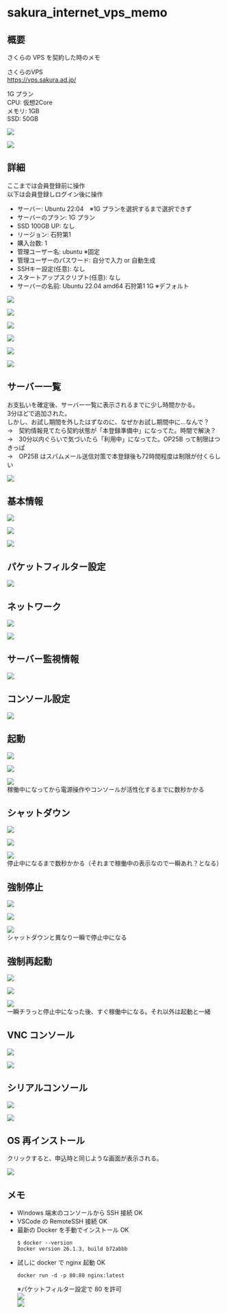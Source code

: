 # sakura_internet_vps_memo

## 概要
さくらの VPS を契約した時のメモ

さくらのVPS  
https://vps.sakura.ad.jp/

1G プラン  
CPU: 仮想2Core  
メモリ: 1GB  
SSD: 50GB  

![](doc/image/2024-06-05-21-47-03.png)

![](doc/image/2024-06-05-21-49-45.png)

## 詳細

ここまでは会員登録前に操作  
以下は会員登録しログイン後に操作  

* サーバー: Ubuntu 22:04　※1G プランを選択するまで選択できず  
* サーバーのプラン: 1G プラン  
* SSD 100GB UP: なし  
* リージョン: 石狩第1  
* 購入台数: 1  
* 管理ユーザー名: ubuntu ※固定  
* 管理ユーザーのパスワード: 自分で入力 or 自動生成  
* SSHキー設定(任意): なし  
* スタートアップスクリプト(任意): なし  
* サーバーの名前: Ubuntu 22.04 amd64 石狩第1 1G ※デフォルト  

![](doc/image/2024-06-05-22-19-43.png)

![](doc/image/2024-06-05-22-21-14.png)

![](doc/image/2024-06-05-22-24-42.png)

![](doc/image/2024-06-05-22-28-08.png)

![](doc/image/2024-06-05-22-29-03.png)

![](doc/image/2024-06-05-22-29-35.png)

## サーバー一覧

お支払いを確定後、サーバー一覧に表示されるまでに少し時間かかる。  
3分ほどで追加された。  
しかし、お試し期間を外したはずなのに、なぜかお試し期間中に...なんで？  
→　契約情報見てたら契約状態が「本登録準備中」になってた。時間で解決？  
→　30分以内ぐらいで気づいたら「利用中」になってた。OP25B って制限はつきっぱ  
→　OP25B はスパムメール送信対策で本登録後も72時間程度は制限が付くらしい  

![](doc/image/2024-06-05-22-40-08.png)

## 基本情報

![](doc/image/2024-06-05-22-47-58.png)

![](doc/image/2024-06-05-22-48-42.png)

![](doc/image/2024-06-05-22-49-58.png)

## パケットフィルター設定

![](doc/image/2024-06-05-22-50-51.png)

## ネットワーク

![](doc/image/2024-06-05-22-52-55.png)

![](doc/image/2024-06-05-22-54-28.png)

## サーバー監視情報

![](doc/image/2024-06-05-22-56-30.png)

## コンソール設定

![](doc/image/2024-06-05-22-59-56.png)

## 起動

![](doc/image/2024-06-05-23-11-31.png)

![](doc/image/2024-06-05-23-12-04.png)

![](doc/image/2024-06-05-23-12-49.png)  
稼働中になってから電源操作やコンソールが活性化するまでに数秒かかる

## シャットダウン

![](doc/image/2024-06-05-23-13-50.png)

![](doc/image/2024-06-05-23-14-26.png)

![](doc/image/2024-06-05-23-15-13.png)  
停止中になるまで数秒かかる（それまで稼働中の表示なので一瞬あれ？となる）

## 強制停止

![](doc/image/2024-06-05-23-22-27.png)

![](doc/image/2024-06-05-23-22-49.png)

![](doc/image/2024-06-05-23-23-13.png)  
シャットダウンと異なり一瞬で停止中になる

## 強制再起動

![](doc/image/2024-06-05-23-27-16.png)

![](doc/image/2024-06-05-23-27-30.png)

![](doc/image/2024-06-05-23-28-07.png)  
一瞬チラっと停止中になった後、すぐ稼働中になる。それ以外は起動と一緒

## VNC コンソール

![](doc/image/2024-06-05-23-17-11.png)

![](doc/image/2024-06-05-23-18-55.png)

## シリアルコンソール

![](doc/image/2024-06-05-23-19-34.png)

![](doc/image/2024-06-05-23-21-16.png)

## OS 再インストール

クリックすると、申込時と同じような画面が表示される。

![](doc/image/2024-06-05-23-31-34.png)

## メモ
* Windows 端末のコンソールから SSH 接続 OK
* VSCode の RemoteSSH 接続 OK
* 最新の Docker を手動でインストール OK
  ```
  $ docker --version
  Docker version 26.1.3, build b72abbb
  ```
* 試しに docker で nginx 起動 OK
  ```
  docker run -d -p 80:80 nginx:latest
  ```
  ※パケットフィルター設定で 80 を許可  
  ![](doc/image/2024-06-05-23-59-35.png)  
  ![](doc/image/2024-06-06-00-00-17.png)